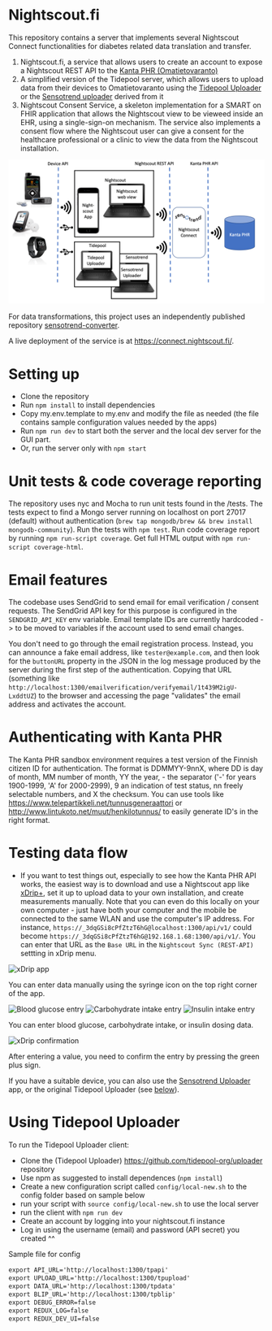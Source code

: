 # Nightscout.fi

This repository contains a server that implements several Nightscout Connect functionalities for diabetes related data translation and transfer.

1. Nightscout.fi, a service that allows users to create an account to expose a Nightscout REST API to the [Kanta PHR  (Omatietovaranto)](https://kanta.fi/phr)
2. A simplified version of the Tidepool server, which allows users to upload data from their devices to Omatietovaranto using the [Tidepool Uploader](https://github.com/tidepool-org/uploader) or the [Sensotrend uploader](https://github.com/Sensotrend/sensotrend-uploader) derived from it
3. Nightscout Consent Service, a skeleton implementation for a SMART on FHIR application that allows the Nightscout view to be vieweed inside an EHR, using a single-sign-on mechanism. The service also implements a consent flow where the Nightscout user can give a consent for the healthcare professional or a clinic to view the data from the Nightscout installation.

![Overview](doc_images/overview.png "Overview")

For data transformations, this project uses an independently published repository [sensotrend-converter](https://github.com/Sensotrend/sensotrend-converter).

A live deployment of the service is at https://connect.nightscout.fi/.

# Setting up

* Clone the repository
* Run `npm install` to install dependencies
* Copy my.env.template to my.env and modify the file as needed (the file contains sample configuration values needed by the apps)
* Run `npm run dev` to start both the server and the local dev server for the GUI part.
* Or, run the server only with `npm start`

# Unit tests & code coverage reporting

The repository uses nyc and Mocha to run unit tests found in the /tests. The tests expect to find a Mongo server running on localhost on port 27017 (default) without authentication (`brew tap mongodb/brew && brew install mongodb-community`). Run the tests with `npm test`. Run code coverage report by running `npm run-script coverage`. Get full HTML output with `npm run-script coverage-html`.

# Email features

The codebase uses SendGrid to send email for email verification / consent requests. The SendGrid API key for this purpose is configured in the `SENDGRID_API_KEY` env variable. Email template IDs are currently hardcoded -> to be moved to variables if the account used to send email changes.

You don't need to go through the email registration process. Instead, you can announce a fake email address, like `tester@example.com`, and then look for the `buttonURL` property in the JSON in the log message produced by the server during the first step of the authentication. Copying that URL (something like `http://localhost:1300/emailverification/verifyemail/1t439M2igU-LxddtUZ`) to the browser and accessing the page "validates" the email address and activates the account.

# Authenticating with Kanta PHR

The Kanta PHR sandbox environment requires a test version of the Finnish citizen ID for authentication. The format is DDMMYY-9nnX, where DD is day of month, MM number of month, YY the year, - the separator ('-' for years 1900-1999, 'A' for 2000-2999), 9 an indication of test status, nn freely selectable numbers, and X the checksum. You can use tools like https://www.telepartikkeli.net/tunnusgeneraattori or http://www.lintukoto.net/muut/henkilotunnus/ to easily generate ID's in the right format.

# Testing data flow

* If you want to test things out, especially to see how the Kanta PHR API works, the easiest way is to download and use a Nightscout app like [xDrip+](https://github.com/NightscoutFoundation/xDrip), set it up to upload data to your own installation, and create measurements manually. Note that you can even do this locally on your own computer - just have both your computer and the mobile be connected to the same WLAN and use the computer's IP address. For instance, `https://_3dqGSi8cPfZtzT6hG@localhost:1300/api/v1/` could become `https://_3dqGSi8cPfZtzT6hG@192.168.1.68:1300/api/v1/`. You can enter that URL as the `Base URL` in the `Nightscout Sync (REST-API)` settting in xDrip menu.

![xDrip app](doc_images/xDrip.png "xDrip app")

You can enter data manually using the syringe icon on the top right corner of the app.

![Blood glucose entry](doc_images/xDrip-bloodglucose.png "Blood glucose entry")
![Carbohydrate intake entry](doc_images/xDrip-carbs.png "Carbohydrate intake entry")
![Insulin intake entry](doc_images/xDrip-insulin.png "Insulin intake entry")

You can enter blood glucose, carbohydrate intake, or insulin dosing data.

![xDrip confirmation](doc_images/xDrip-confirm.png "xDrip confirmation")

After entering a value, you need to confirm the entry by pressing the green plus sign.

If you have a suitable device, you can also use the [Sensotrend Uploader](https://github.com/Sensotrend/sensotrend-uploader) app, or the original Tidepool Uploader (see [below](#using-tidepool-client-with-the-tidepool-server)).

# Using Tidepool Uploader

To run the Tidepool Uploader client:

* Clone the (Tidepool Uploader) https://github.com/tidepool-org/uploader repository
* Use npm as suggested to install dependences (`npm install`)
* Create a new configuration script called `config/local-new.sh` to the config folder based on sample below
* run your script with `source config/local-new.sh` to use the local server
* run the client with `npm run dev`
* Create an account by logging into your nightscout.fi instance
* Log in using the username (email) and password (API secret) you created ^^

Sample file for config

```
export API_URL='http://localhost:1300/tpapi'
export UPLOAD_URL='http://localhost:1300/tpupload'
export DATA_URL='http://localhost:1300/tpdata'
export BLIP_URL='http://localhost:1300/tpblip'
export DEBUG_ERROR=false
export REDUX_LOG=false
export REDUX_DEV_UI=false
```

